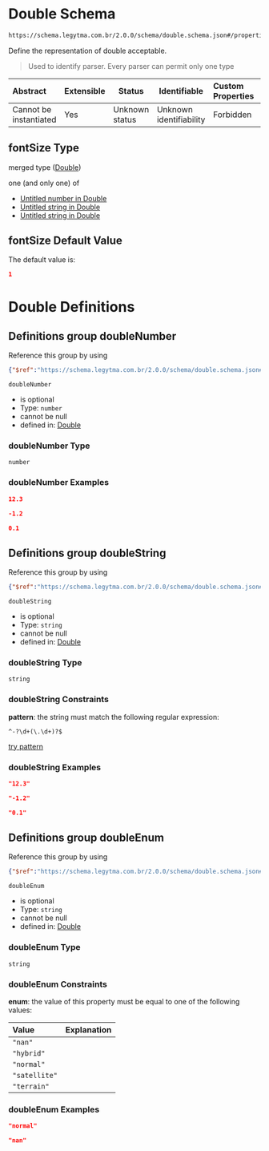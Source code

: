 # Double Schema

```txt
https://schema.legytma.com.br/2.0.0/schema/double.schema.json#/properties/fontSize
```

Define the representation of double acceptable.


> Used to identify parser. Every parser can permit only one type
>

| Abstract               | Extensible | Status         | Identifiable            | Custom Properties | Additional Properties | Access Restrictions | Defined In                                                                          |
| :--------------------- | ---------- | -------------- | ----------------------- | :---------------- | --------------------- | ------------------- | ----------------------------------------------------------------------------------- |
| Cannot be instantiated | Yes        | Unknown status | Unknown identifiability | Forbidden         | Allowed               | none                | [text_style.schema.json\*](../schema/text_style.schema.json) |

## fontSize Type

merged type ([Double](text_style-properties-double.md))

one (and only one) of

-   [Untitled number in Double](double-oneof-0.md)
-   [Untitled string in Double](double-oneof-1.md)
-   [Untitled string in Double](double-oneof-2.md)

## fontSize Default Value

The default value is:

```json
1
```

# Double Definitions

## Definitions group doubleNumber

Reference this group by using

```json
{"$ref":"https://schema.legytma.com.br/2.0.0/schema/double.schema.json#/definitions/doubleNumber"}
```




`doubleNumber`

-   is optional
-   Type: `number`
-   cannot be null
-   defined in: [Double](double-definitions-doublenumber.md)

### doubleNumber Type

`number`

### doubleNumber Examples

```json
12.3
```

```json
-1.2
```

```json
0.1
```

## Definitions group doubleString

Reference this group by using

```json
{"$ref":"https://schema.legytma.com.br/2.0.0/schema/double.schema.json#/definitions/doubleString"}
```




`doubleString`

-   is optional
-   Type: `string`
-   cannot be null
-   defined in: [Double](double-definitions-doublestring.md)

### doubleString Type

`string`

### doubleString Constraints

**pattern**: the string must match the following regular expression: 

```regexp
^-?\d+(\.\d+)?$
```

[try pattern](https://regexr.com/?expression=%5E-%3F%5Cd%2B(%5C.%5Cd%2B)%3F%24)

### doubleString Examples

```json
"12.3"
```

```json
"-1.2"
```

```json
"0.1"
```

## Definitions group doubleEnum

Reference this group by using

```json
{"$ref":"https://schema.legytma.com.br/2.0.0/schema/double.schema.json#/definitions/doubleEnum"}
```




`doubleEnum`

-   is optional
-   Type: `string`
-   cannot be null
-   defined in: [Double](double-definitions-doubleenum.md)

### doubleEnum Type

`string`

### doubleEnum Constraints

**enum**: the value of this property must be equal to one of the following values:

| Value         | Explanation |
| :------------ | ----------- |
| `"nan"`       |             |
| `"hybrid"`    |             |
| `"normal"`    |             |
| `"satellite"` |             |
| `"terrain"`   |             |

### doubleEnum Examples

```json
"normal"
```

```json
"nan"
```
